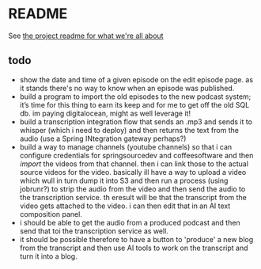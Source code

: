 # README

See [the project readme for what we're all about](https://github.com/bootiful-media-mogul/.github/blob/main/profile/README.md)


## todo
- show the date and time of a given episode on the edit episode page. as it stands there's no way to know when an episode was published.
- build a program to import the old episodes to the new podcast system; it’s time for this thing to earn its keep and for me to get off the old SQL db. im paying digitalocean, might as well leverage it!
- build a transcription integration flow that sends an .mp3 and sends it to whisper (which i need to deploy) and then returns the text from the audio (use a Spring INtegration gateway perhaps?)
- build a way to manage channels (youtube channels) so that i can configure credentials for springsourcedev and coffeesoftware and then _import_ the videos from that channel. then i can link those to the actual source videos for the video. basically ill have a way to upload  a video which wull in turn dump it into S3 and then run a process (using jobrunr?) to strip the audio from the video and then send the audio to the transcription service. th eresult will be that the transcript from the video gets attached to the video. i can then edit that in an AI text composition panel. 
- i should be able to get the audio from a produced podcast and then send that toi the transcription service as well. 
- it should be possible therefore to have a button to 'produce' a new blog from the transcript and then use AI tools to work on the transcript and turn it into a blog. 